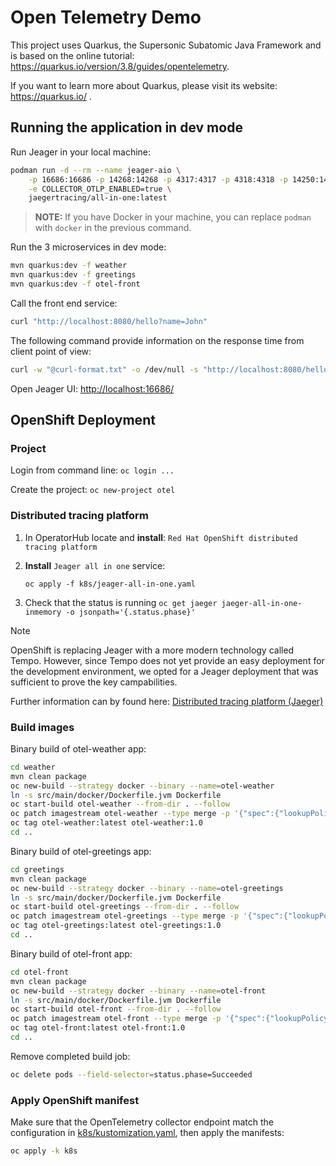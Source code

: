 # Open Telemetry Demo

This project uses Quarkus, the Supersonic Subatomic Java Framework and is based on the online tutorial: https://quarkus.io/version/3.8/guides/opentelemetry.

If you want to learn more about Quarkus, please visit its website: https://quarkus.io/ .

## Running the application in dev mode

Run Jeager in your local machine:

```sh
podman run -d --rm --name jeager-aio \
    -p 16686:16686 -p 14268:14268 -p 4317:4317 -p 4318:4318 -p 14250:14250 \
    -e COLLECTOR_OTLP_ENABLED=true \
    jaegertracing/all-in-one:latest
```

> **NOTE:** If you have Docker in your machine, you can replace `podman` with `docker` in the previous command.

Run the 3 microservices in dev mode:

```sh
mvn quarkus:dev -f weather
mvn quarkus:dev -f greetings
mvn quarkus:dev -f otel-front
```

Call the front end service:

```sh
curl "http://localhost:8080/hello?name=John"
```

The following command provide information on the response time from client point of view:

```sh
curl -w "@curl-format.txt" -o /dev/null -s "http://localhost:8080/hello?name=John"
```

Open Jeager UI: [http://localhost:16686/]()

## OpenShift Deployment

### Project

Login from command line: `oc login ...`

Create the project: `oc new-project otel`

### Distributed tracing platform

1. In OperatorHub locate and **install**: `Red Hat OpenShift distributed tracing platform`

2. **Install** `Jeager all in one` service:

   ```
   oc apply -f k8s/jeager-all-in-one.yaml
   ```

3. Check that the status is running `oc get jaeger jaeger-all-in-one-inmemory -o jsonpath='{.status.phase}'`


> [!NOTE] 
> OpenShift is replacing Jeager with a more modern technology called Tempo. However, since Tempo does not yet provide an easy deployment for the development environment, we opted for a Jeager deployment that was sufficient to prove the key campabilities.

Further information can by found here: [Distributed tracing platform (Jaeger)](https://access.redhat.com/documentation/en-us/openshift_container_platform/4.15/html/distributed_tracing/distributed-tracing-platform-jaeger#doc-wrapper)

### Build images

Binary build of otel-weather app:

```sh
cd weather
mvn clean package
oc new-build --strategy docker --binary --name=otel-weather
ln -s src/main/docker/Dockerfile.jvm Dockerfile
oc start-build otel-weather --from-dir . --follow
oc patch imagestream otel-weather --type merge -p '{"spec":{"lookupPolicy":{"local":true}}}'
oc tag otel-weather:latest otel-weather:1.0
cd ..
```

Binary build of otel-greetings app:

```sh
cd greetings
mvn clean package
oc new-build --strategy docker --binary --name=otel-greetings
ln -s src/main/docker/Dockerfile.jvm Dockerfile
oc start-build otel-greetings --from-dir . --follow
oc patch imagestream otel-greetings --type merge -p '{"spec":{"lookupPolicy":{"local":true}}}'
oc tag otel-greetings:latest otel-greetings:1.0
cd ..
```

Binary build of otel-front app:

```sh
cd otel-front
mvn clean package
oc new-build --strategy docker --binary --name=otel-front
ln -s src/main/docker/Dockerfile.jvm Dockerfile
oc start-build otel-front --from-dir . --follow
oc patch imagestream otel-front --type merge -p '{"spec":{"lookupPolicy":{"local":true}}}'
oc tag otel-front:latest otel-front:1.0
cd ..
```

Remove completed build job:

```sh
oc delete pods --field-selector=status.phase=Succeeded
```

### Apply OpenShift manifest

Make sure that the OpenTelemetry collector endpoint match the configuration in [k8s/kustomization.yaml](), then apply the manifests:

```sh
oc apply -k k8s
```
